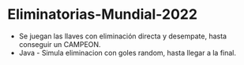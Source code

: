 # Eliminatorias-Mundial-2022
- Se juegan las llaves con eliminación directa y desempate, hasta conseguir un CAMPEON.
- Java - Simula eliminacion con goles random, hasta llegar a la final. 
